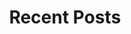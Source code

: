 ---
layout: home
title: "Recent Posts"
tags: [Jekyll, theme, responsive, blog, template]
image:
  feature: logo_square.png
---